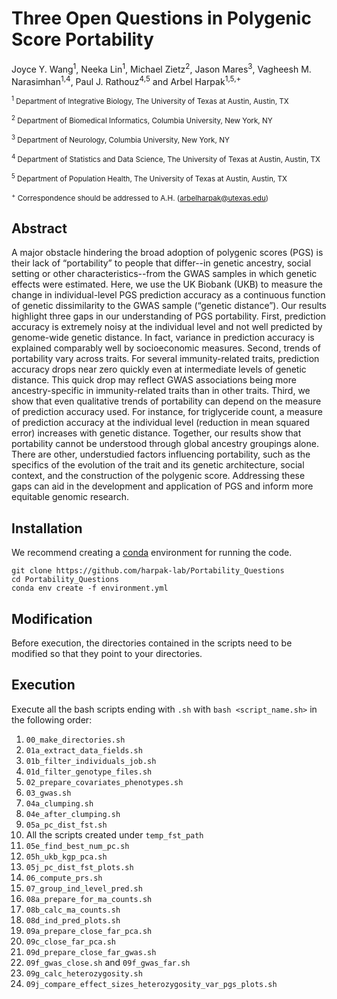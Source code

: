 # Three Open Questions in Polygenic Score Portability

Joyce Y. Wang<sup>1</sup>, Neeka Lin<sup>1</sup>, Michael Zietz<sup>2</sup>, Jason Mares<sup>3</sup>, Vagheesh M. Narasimhan<sup>1,4</sup>, Paul J. Rathouz<sup>4,5</sup> and Arbel Harpak<sup>1,5,+</sup>

<sub><sup>1</sup> Department of Integrative Biology, The University of Texas at Austin, Austin, TX</sub>

<sub><sup>2</sup> Department of Biomedical Informatics, Columbia University, New York, NY</sub>

<sub><sup>3</sup> Department of Neurology, Columbia University, New York, NY</sub>

<sub><sup>4</sup> Department of Statistics and Data Science, The University of Texas at Austin, Austin, TX</sub>

<sub><sup>5</sup> Department of Population Health, The University of Texas at Austin, Austin, TX</sub>

<sub><sup>+</sup> Correspondence should be addressed to A.H. (arbelharpak@utexas.edu)</sub>

## Abstract

A major obstacle hindering the broad adoption of polygenic scores (PGS) is their lack of “portability” to people that differ--in genetic ancestry, social setting or other characteristics--from the GWAS samples in which genetic effects were estimated. Here, we use the UK Biobank (UKB) to measure the change in individual-level PGS prediction accuracy as a continuous function of genetic dissimilarity to the GWAS sample (“genetic distance”). Our results highlight three gaps in our understanding of PGS portability. First, prediction accuracy is extremely noisy at the individual level and not well predicted by genome-wide genetic distance. In fact, variance in prediction accuracy is explained comparably well by socioeconomic measures. Second, trends of portability vary across traits. For several immunity-related traits, prediction accuracy drops near zero quickly even at intermediate levels of genetic distance. This quick drop may reflect GWAS associations being more ancestry-specific in immunity-related traits than in other traits. Third, we show that even qualitative trends of portability can depend on the measure of prediction accuracy used. For instance, for triglyceride count, a measure of prediction accuracy at the individual level (reduction in mean squared error) increases with genetic distance. Together, our results show that portability cannot be understood through global ancestry groupings alone. There are other, understudied factors influencing portability, such as the specifics of the evolution of the trait and its genetic architecture, social context, and the construction of the polygenic score. Addressing these gaps can aid in the development and application of PGS and inform more equitable genomic research.

## Installation

We recommend creating a [conda](https://docs.conda.io/projects/conda/en/stable/) environment for running the code.

```
git clone https://github.com/harpak-lab/Portability_Questions
cd Portability_Questions
conda env create -f environment.yml
```

## Modification

Before execution, the directories contained in the scripts need to be modified so that they point to your directories.

## Execution

Execute all the bash scripts ending with `.sh` with `bash <script_name.sh>` in the following order:

1. `00_make_directories.sh`
2. `01a_extract_data_fields.sh`
3. `01b_filter_individuals_job.sh`
4. `01d_filter_genotype_files.sh`
5. `02_prepare_covariates_phenotypes.sh`
6. `03_gwas.sh`
7. `04a_clumping.sh`
8. `04e_after_clumping.sh`
9. `05a_pc_dist_fst.sh`
10. All the scripts created under `temp_fst_path`
11. `05e_find_best_num_pc.sh`
12. `05h_ukb_kgp_pca.sh`
13. `05j_pc_dist_fst_plots.sh`
14. `06_compute_prs.sh`
15. `07_group_ind_level_pred.sh`
16. `08a_prepare_for_ma_counts.sh`
17. `08b_calc_ma_counts.sh`
18. `08d_ind_pred_plots.sh`
19. `09a_prepare_close_far_pca.sh`
20. `09c_close_far_pca.sh`
21. `09d_prepare_close_far_gwas.sh`
22. `09f_gwas_close.sh` and `09f_gwas_far.sh`
23. `09g_calc_heterozygosity.sh`
24. `09j_compare_effect_sizes_heterozygosity_var_pgs_plots.sh`
